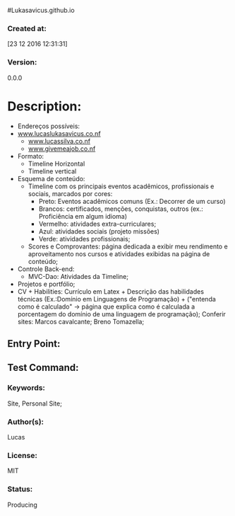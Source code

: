 #Lukasavicus.github.io

### Created at:
[23 12 2016 12:31:31]


### Version:
0.0.0

# Description:
- Endereços possíveis:
- www.lucaslukasavicus.co.nf
    - www.lucassilva.co.nf
    - www.givemeajob.co.nf
- Formato:
    - Timeline Horizontal
    - Timeline vertical
- Esquema de conteúdo:
    - Timeline com os principais eventos acadêmicos, profissionais e sociais, marcados por cores:
        - Preto: Eventos acadêmicos comuns (Ex.: Decorrer de um curso)
        - Brancos: certificados, menções, conquistas, outros (ex.: Proficiência em algum idioma)
        - Vermelho: atividades extra-curriculares;
        - Azul: atividades sociais (projeto missões)
        - Verde: atividades profissionais;
    - Scores e Comprovantes: página dedicada a exibir meu rendimento e aproveitamento nos cursos e atividades exibidas na página de conteúdo;
- Controle Back-end:
    - MVC-Dao: Atividades da Timeline;
- Projetos e portfólio;
- CV + Habilities: Currículo em Latex + Descrição das habilidades técnicas (Ex.:Domínio em Linguagens de Programação) + ("entenda como é calculado" -> página que explica como é calculada a porcentagem do domínio de uma linguagem de programação);
Conferir sites: Marcos cavalcante; Breno Tomazella;

## Entry Point:


## Test Command:


### Keywords:
Site, Personal Site;

### Author(s):
Lucas

### License:
MIT

### Status:
Producing